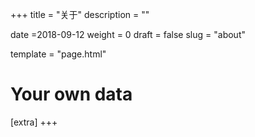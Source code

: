 +++
title = "关于"
description = ""

date =2018-09-12
weight = 0
draft = false
slug = "about"

template = "page.html"

# Your own data
[extra]
+++
